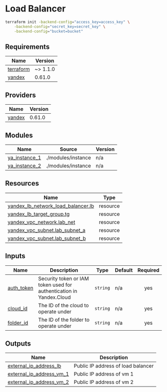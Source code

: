# Load Balancer

```bash
terraform init -backend-config="access_key=access_key" \
    -backend-config="secret_key=secret_key" \
    -backend-config="bucket=bucket"
```

<!-- BEGINNING OF PRE-COMMIT-TERRAFORM DOCS HOOK -->
## Requirements

| Name | Version |
|------|---------|
| <a name="requirement_terraform"></a> [terraform](#requirement\_terraform) | ~> 1.1.0 |
| <a name="requirement_yandex"></a> [yandex](#requirement\_yandex) | 0.61.0 |

## Providers

| Name | Version |
|------|---------|
| <a name="provider_yandex"></a> [yandex](#provider\_yandex) | 0.61.0 |

## Modules

| Name | Source | Version |
|------|--------|---------|
| <a name="module_ya_instance_1"></a> [ya\_instance\_1](#module\_ya\_instance\_1) | ./modules/instance | n/a |
| <a name="module_ya_instance_2"></a> [ya\_instance\_2](#module\_ya\_instance\_2) | ./modules/instance | n/a |

## Resources

| Name | Type |
|------|------|
| [yandex_lb_network_load_balancer.lb](https://registry.terraform.io/providers/yandex-cloud/yandex/0.61.0/docs/resources/lb_network_load_balancer) | resource |
| [yandex_lb_target_group.tg](https://registry.terraform.io/providers/yandex-cloud/yandex/0.61.0/docs/resources/lb_target_group) | resource |
| [yandex_vpc_network.lab_net](https://registry.terraform.io/providers/yandex-cloud/yandex/0.61.0/docs/resources/vpc_network) | resource |
| [yandex_vpc_subnet.lab_subnet_a](https://registry.terraform.io/providers/yandex-cloud/yandex/0.61.0/docs/resources/vpc_subnet) | resource |
| [yandex_vpc_subnet.lab_subnet_b](https://registry.terraform.io/providers/yandex-cloud/yandex/0.61.0/docs/resources/vpc_subnet) | resource |

## Inputs

| Name | Description | Type | Default | Required |
|------|-------------|------|---------|:--------:|
| <a name="input_auth_token"></a> [auth\_token](#input\_auth\_token) | Security token or IAM token used for authentication in Yandex.Cloud | `string` | n/a | yes |
| <a name="input_cloud_id"></a> [cloud\_id](#input\_cloud\_id) | The ID of the cloud to operate under | `string` | n/a | yes |
| <a name="input_folder_id"></a> [folder\_id](#input\_folder\_id) | The ID of the folder to operate under | `string` | n/a | yes |

## Outputs

| Name | Description |
|------|-------------|
| <a name="output_external_ip_address_lb"></a> [external\_ip\_address\_lb](#output\_external\_ip\_address\_lb) | Public IP address of load balancer |
| <a name="output_external_ip_address_vm_1"></a> [external\_ip\_address\_vm\_1](#output\_external\_ip\_address\_vm\_1) | Public IP address of vm 1 |
| <a name="output_external_ip_address_vm_2"></a> [external\_ip\_address\_vm\_2](#output\_external\_ip\_address\_vm\_2) | Public IP address of vm 2 |
<!-- END OF PRE-COMMIT-TERRAFORM DOCS HOOK -->
